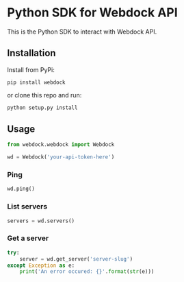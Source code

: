 # Python SDK for Webdock API
This is the Python SDK to interact with Webdock API.

## Installation
Install from PyPi:
```shell
pip install webdock
```
or clone this repo and run:
```python
python setup.py install
```
## Usage
```python
from webdock.webdock import Webdock

wd = Webdock('your-api-token-here')
```

### Ping
```python
wd.ping()
```

### List servers
```python
servers = wd.servers()
```

### Get a server
```python
try:
    server = wd.get_server('server-slug')
except Exception as e:
    print('An error occured: {}'.format(str(e)))
```
